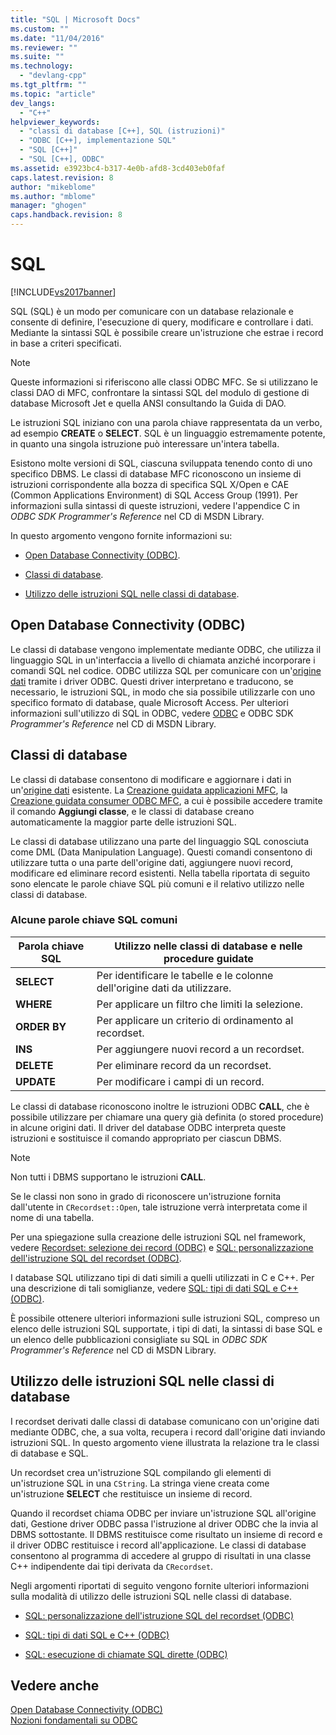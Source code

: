 ```yaml
---
title: "SQL | Microsoft Docs"
ms.custom: ""
ms.date: "11/04/2016"
ms.reviewer: ""
ms.suite: ""
ms.technology: 
  - "devlang-cpp"
ms.tgt_pltfrm: ""
ms.topic: "article"
dev_langs: 
  - "C++"
helpviewer_keywords: 
  - "classi di database [C++], SQL (istruzioni)"
  - "ODBC [C++], implementazione SQL"
  - "SQL [C++]"
  - "SQL [C++], ODBC"
ms.assetid: e3923bc4-b317-4e0b-afd8-3cd403eb0faf
caps.latest.revision: 8
author: "mikeblome"
ms.author: "mblome"
manager: "ghogen"
caps.handback.revision: 8
---
```

# SQL
[!INCLUDE[vs2017banner](../../assembler/inline/includes/vs2017banner.md)]

SQL \(SQL\) è un modo per comunicare con un database relazionale e consente di definire, l'esecuzione di query, modificare e controllare i dati.  Mediante la sintassi SQL è possibile creare un'istruzione che estrae i record in base a criteri specificati.  
  
> [!NOTE]
>  Queste informazioni si riferiscono alle classi ODBC MFC.  Se si utilizzano le classi DAO di MFC, confrontare la sintassi SQL del modulo di gestione di database Microsoft Jet e quella ANSI consultando la Guida di DAO.  
  
 Le istruzioni SQL iniziano con una parola chiave rappresentata da un verbo, ad esempio **CREATE** o **SELECT**.  SQL è un linguaggio estremamente potente, in quanto una singola istruzione può interessare un'intera tabella.  
  
 Esistono molte versioni di SQL, ciascuna sviluppata tenendo conto di uno specifico DBMS.  Le classi di database MFC riconoscono un insieme di istruzioni corrispondente alla bozza di specifica SQL X\/Open e CAE \(Common Applications Environment\) di SQL Access Group \(1991\).  Per informazioni sulla sintassi di queste istruzioni, vedere l'appendice C in *ODBC SDK* *Programmer's Reference* nel CD di MSDN Library.  
  
 In questo argomento vengono fornite informazioni su:  
  
-   [Open Database Connectivity \(ODBC\)](#_core_open_database_connectivity_.28.odbc.29).  
  
-   [Classi di database](#_core_the_database_classes).  
  
-   [Utilizzo delle istruzioni SQL nelle classi di database](#_core_how_the_database_classes_use_sql).  
  
##  <a name="_core_open_database_connectivity_.28.odbc.29"></a> Open Database Connectivity \(ODBC\)  
 Le classi di database vengono implementate mediante ODBC, che utilizza il linguaggio SQL in un'interfaccia a livello di chiamata anziché incorporare i comandi SQL nel codice.  ODBC utilizza SQL per comunicare con un'[origine dati](../../data/odbc/data-source-odbc.md) tramite i driver ODBC.  Questi driver interpretano e traducono, se necessario, le istruzioni SQL, in modo che sia possibile utilizzarle con uno specifico formato di database, quale Microsoft Access.  Per ulteriori informazioni sull'utilizzo di SQL in ODBC, vedere [ODBC](../../data/odbc/odbc-basics.md) e ODBC SDK *Programmer's Reference* nel CD di MSDN Library.  
  
##  <a name="_core_the_database_classes"></a> Classi di database  
 Le classi di database consentono di modificare e aggiornare i dati in un'[origine dati](../../data/odbc/data-source-odbc.md) esistente.  La [Creazione guidata applicazioni MFC](../../mfc/reference/database-support-mfc-application-wizard.md), la [Creazione guidata consumer ODBC MFC](../../mfc/reference/adding-an-mfc-odbc-consumer.md), a cui è possibile accedere tramite il comando **Aggiungi classe**, e le classi di database creano automaticamente la maggior parte delle istruzioni SQL.  
  
 Le classi di database utilizzano una parte del linguaggio SQL conosciuta come DML \(Data Manipulation Language\).  Questi comandi consentono di utilizzare tutta o una parte dell'origine dati, aggiungere nuovi record, modificare ed eliminare record esistenti.  Nella tabella riportata di seguito sono elencate le parole chiave SQL più comuni e il relativo utilizzo nelle classi di database.  
  
### Alcune parole chiave SQL comuni  
  
|Parola chiave SQL|Utilizzo nelle classi di database e nelle procedure guidate|  
|-----------------------|-----------------------------------------------------------------|  
|**SELECT**|Per identificare le tabelle e le colonne dell'origine dati da utilizzare.|  
|**WHERE**|Per applicare un filtro che limiti la selezione.|  
|**ORDER BY**|Per applicare un criterio di ordinamento al recordset.|  
|**INS**|Per aggiungere nuovi record a un recordset.|  
|**DELETE**|Per eliminare record da un recordset.|  
|**UPDATE**|Per modificare i campi di un record.|  
  
 Le classi di database riconoscono inoltre le istruzioni ODBC **CALL**, che è possibile utilizzare per chiamare una query già definita \(o stored procedure\) in alcune origini dati.  Il driver del database ODBC interpreta queste istruzioni e sostituisce il comando appropriato per ciascun DBMS.  
  
> [!NOTE]
>  Non tutti i DBMS supportano le istruzioni **CALL**.  
  
 Se le classi non sono in grado di riconoscere un'istruzione fornita dall'utente in `CRecordset::Open`, tale istruzione verrà interpretata come il nome di una tabella.  
  
 Per una spiegazione sulla creazione delle istruzioni SQL nel framework, vedere [Recordset: selezione dei record \(ODBC\)](../../data/odbc/recordset-how-recordsets-select-records-odbc.md) e [SQL: personalizzazione dell'istruzione SQL del recordset \(ODBC\)](../../data/odbc/sql-customizing-your-recordset’s-sql-statement-odbc.md).  
  
 I database SQL utilizzano tipi di dati simili a quelli utilizzati in C e C\+\+.  Per una descrizione di tali somiglianze, vedere [SQL: tipi di dati SQL e C\+\+ \(ODBC\)](../../data/odbc/sql-sql-and-cpp-data-types-odbc.md).  
  
 È possibile ottenere ulteriori informazioni sulle istruzioni SQL, compreso un elenco delle istruzioni SQL supportate, i tipi di dati, la sintassi di base SQL e un elenco delle pubblicazioni consigliate su SQL in *ODBC SDK* *Programmer's Reference* nel CD di MSDN Library.  
  
##  <a name="_core_how_the_database_classes_use_sql"></a> Utilizzo delle istruzioni SQL nelle classi di database  
 I recordset derivati dalle classi di database comunicano con un'origine dati mediante ODBC, che, a sua volta, recupera i record dall'origine dati inviando istruzioni SQL.  In questo argomento viene illustrata la relazione tra le classi di database e SQL.  
  
 Un recordset crea un'istruzione SQL compilando gli elementi di un'istruzione SQL in una `CString`.  La stringa viene creata come un'istruzione **SELECT** che restituisce un insieme di record.  
  
 Quando il recordset chiama ODBC per inviare un'istruzione SQL all'origine dati, Gestione driver ODBC passa l'istruzione al driver ODBC che la invia al DBMS sottostante.  Il DBMS restituisce come risultato un insieme di record e il driver ODBC restituisce i record all'applicazione.  Le classi di database consentono al programma di accedere al gruppo di risultati in una classe C\+\+ indipendente dai tipi derivata da `CRecordset`.  
  
 Negli argomenti riportati di seguito vengono fornite ulteriori informazioni sulla modalità di utilizzo delle istruzioni SQL nelle classi di database.  
  
-   [SQL: personalizzazione dell'istruzione SQL del recordset \(ODBC\)](../../data/odbc/sql-customizing-your-recordset’s-sql-statement-odbc.md)  
  
-   [SQL: tipi di dati SQL e C\+\+ \(ODBC\)](../../data/odbc/sql-sql-and-cpp-data-types-odbc.md)  
  
-   [SQL: esecuzione di chiamate SQL dirette \(ODBC\)](../../data/odbc/sql-making-direct-sql-calls-odbc.md)  
  
## Vedere anche  
 [Open Database Connectivity \(ODBC\)](../../data/odbc/open-database-connectivity-odbc.md)   
 [Nozioni fondamentali su ODBC](../../data/odbc/odbc-basics.md)